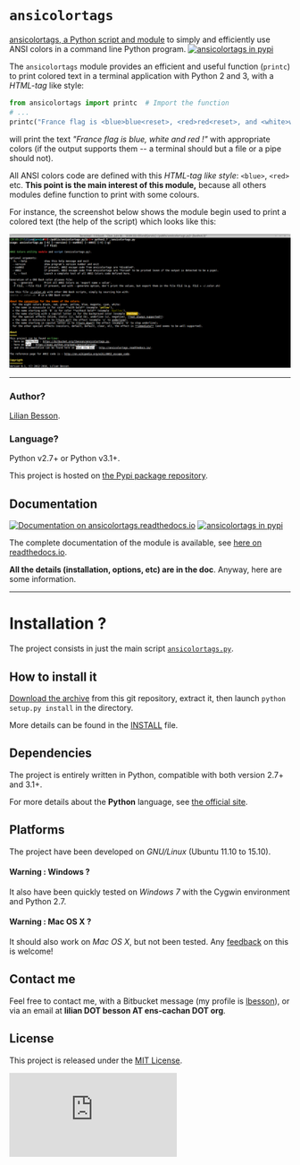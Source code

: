 ``ansicolortags``
=================

[ansicolortags, a Python script and module](https://pypi.python.org/pypi/ansicolortags) to simply and efficiently use ANSI colors in a command line Python program.
[![ansicolortags in pypi](https://img.shields.io/pypi/v/ansicolortags.svg)](https://pypi.python.org/pypi/ansicolortags)

The ``ansicolortags`` module provides an efficient and useful function
(``printc``) to print colored text in a terminal application with Python 2 and 3, with a *HTML-tag* like style:

```python
from ansicolortags import printc  # Import the function
# ...
printc("France flag is <blue>blue<reset>, <red>red<reset>, and <white>white<reset> !")
```

will print the text *"France flag is blue, white and red !"* with appropriate colors (if the output supports them -- a terminal should but a file or a pipe should not).


All ANSI colors code are defined with this *HTML-tag like style*: ``<blue>``, ``<red>`` etc.
**This point is the main interest of this module,**
because all others modules define function to print with some colours.

For instance, the screenshot below shows the module begin used to print a colored text (the help of the script) which looks like this:

[![Screenshot of the doc, colored with the script](examples/help.png "Screenshot of the doc, colored with the script")]((http://ansicolortags.readthedocs.io/?badge=latest))

----

### Author?
[Lilian Besson](https://bitbucket.org/lbesson/).

### Language?
Python v2.7+ or Python v3.1+.

This project is hosted on [the Pypi package repository](<https://pypi.python.org/pypi/ansicolortags> "Pypi !").

Documentation
-------------

[![Documentation on ansicolortags.readthedocs.io](https://readthedocs.org/projects/ansicolortags/badge/?version=latest "Documentation on ansicolortags.readthedocs.io")](http://ansicolortags.readthedocs.io/?badge=latest)
[![ansicolortags in pypi](https://img.shields.io/pypi/v/ansicolortags.svg)](https://pypi.python.org/pypi/ansicolortags)

The complete documentation of the module is available, see [here on readthedocs.io](<http://ansicolortags.readthedocs.io/> "on-line").

**All the details (installation, options, etc) are in the doc**.
Anyway, here are some information.

----

Installation ?
==============

The project consists in just the main script [``ansicolortags.py``](ansicolortags.py).

How to install it
-----------------

[Download the archive](https://bitbucket.org/lbesson/ansicolortags.py/downloads/ansicolortags-0.4.tar.gz) from this git repository, extract it, then launch ``python setup.py install`` in the directory.

More details can be found in the [INSTALL](INSTALL) file.

Dependencies
------------

The project is entirely written in Python, compatible with both version 2.7+ and 3.1+.

For more details about the **Python** language, see [the official site](<https://www.python.org> "Python power !").

Platforms
---------

The project have been developed on *GNU/Linux* (Ubuntu 11.10 to 15.10).

#### Warning : Windows ?
It also have been quickly tested on *Windows 7* with the Cygwin environment and Python 2.7.

#### Warning : Mac OS X ?
It should also work on *Mac OS X*, but not been tested.
Any [feedback](http://perso.crans.org/besson/contact/en/) on this is welcome!

Contact me
----------

Feel free to contact me, with a Bitbucket message (my profile is [lbesson](https://bitbucket.org/lbesson/ "here")), or via an email at **lilian DOT besson AT ens-cachan DOT org**.

License
-------

This project is released under the [MIT License](https://lbesson.mit-license.org/).

[![Analytics](https://ga-beacon.appspot.com/UA-38514290-17/bitbucket.org/lbesson/ansicolortags.py/README.md?pixel)](https://bitbucket.org/lbesson/ansicolortags.py/)
